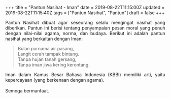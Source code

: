 +++
title = "Pantun Nasihat - Iman"
date = 2019-08-22T11:15:00Z
updated = 2019-08-22T11:15:40Z
tags = ["Pantun Nasihat", "Pantun"]
draft = false
+++

<div dir="ltr" style="text-align: left;" trbidi="on"><div style="text-align: justify;">Pantun Nasihat dibuat agar seseorang selalu mengingat nasihat yang diberikan. Pantun ini berisi tentang penyampaian pesan moral yang penuh dengan nilai-nilai agama, norma, dan budaya. Berikut ini adalah pantun nasihat yang berkaitan dengan Iman:</div><blockquote class="tr_bq"><div style="text-align: left;">Bulan purnama air pasang,<br />Langit cerah tampak bintang.<br />Tanpa hujan tanah gersang,<br />Tanpa iman jiwa kering kerontang. </div></blockquote><div style="text-align: justify;">Iman dalam Kamus Besar Bahasa Indonesia (KBBI) memiliki arti, yaitu kepercayaan (yang berkenaan dengan agama).</div><div style="text-align: justify;"><br /></div><div style="text-align: justify;">Semoga bermanfaat. </div></div>
